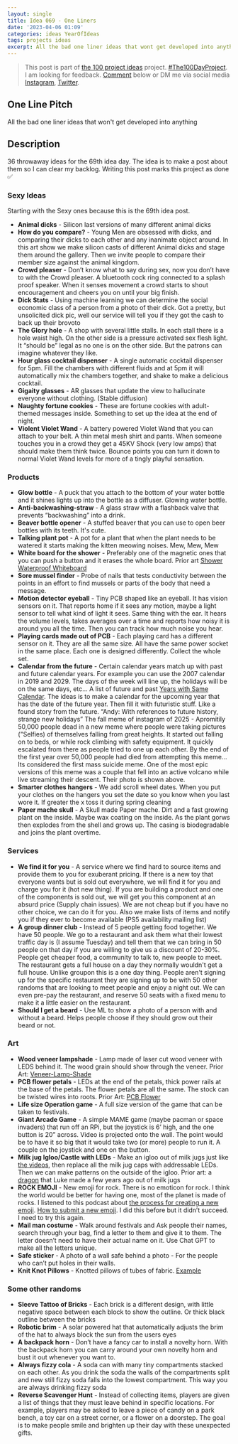 ```yaml
---
layout: single
title: Idea 069 - One Liners
date: '2023-04-06 01:09'
categories: ideas YearOfIdeas
tags: projects ideas
excerpt: All the bad one liner ideas that wont get developed into anything
---
```


> This post is part of [the 100 project ideas](https://blog.abluestar.com/projects/2023-100-ideas/) project. [#The100DayProject](https://www.the100dayproject.org/). I am looking for feedback. <a href='#utterances-comments'>Comment</a> below or DM me via social media <a href="https://instagram.com/funvill" rel="nofollow noopener noreferrer"><i class="fab fa-fw fa-instagram" aria-hidden="true"></i><span class="label">Instagram</span></a>, <a href="https://twitter.com/funvill" rel="nofollow noopener noreferrer"><i class="fab fa-fw fa-twitter" aria-hidden="true"></i><span class="label">Twitter</span></a>.

## One Line Pitch

All the bad one liner ideas that won't get developed into anything

## Description

36 throwaway ideas for the 69th idea day. The idea is to make a post about them so I can clear my backlog. Writing this post marks this project as done ✅

### Sexy Ideas

Starting with the Sexy ones because this is the 69th idea post.

- **Animal dicks** - Silicon last versions of many different animal dicks
- **How do you compare?** - Young Men are obsessed with dicks, and comparing their dicks to each other and any inanimate object around. In this art show we make silicon casts of different Animal dicks and stage them around the gallery. Then we invite people to compare their member size against the animal kingdom.
- **Crowd pleaser** - Don’t know what to say during sex, now you don’t have to with the Crowd pleaser. A bluetooth cock ring connected to a splash proof speaker. When it senses movement a crowd starts to shout encouragement and cheers you on until your big finish.
- **Dick Stats** - Using machine learning we can determine the social economic class of a person from a photo of their dick. Got a pretty, but unsolicited dick pic, well our service will tell you if they got the cash to back up their brovoto
- **The Glory hole** - A shop with several little stalls. In each stall there is a hole waist high. On the other side is a pressure activated sex flesh light. It “should be” legal as no one is on the other side. But the patrons can imagine whatever they like.
- **Hour glass cocktail dispenser** - A single automatic cocktail dispenser for 5pm. Fill the chambers with different fluids and at 5pm it will automatically mix the chambers together, and shake to make a delicious cocktail.
- **Gigaity glasses** - AR glasses that update the view to hallucinate everyone without clothing. (Stable diffusion)
- **Naughty fortune cookies** - These are fortune cookies with adult-themed messages inside. Something to set up the idea at the end of night.
- **Violent Violet Wand** - A battery powered Violet Wand that you can attach to your belt. A thin metal mesh shirt and pants. When someone touches you in a crowd they get a 45KV Shock (very low amps) that should make them think twice. Bounce points you can turn it down to normal Violet Wand levels for more of a tingly playful sensation.

### Products

- **Glow bottle** - A puck that you attach to the bottom of your water bottle and it shines lights up into the bottle as a diffuser. Glowing water bottle.
- **Anti-backwashing-straw** - A glass straw with a flashback valve that prevents “backwashing” into a drink.
- **Beaver bottle opener** - A stuffed beaver that you can use to open beer bottles with its teeth. It's cute.
- **Talking plant pot** - A pot for a plant that when the plant needs to be watered it starts making the kitten meowing noises. Mew, Mew, Mew
- **White board for the shower** - Preferably one of the magnetic ones that you can push a button and it erases the whole board. Prior art [Shower Waterproof Whiteboard](https://www.amazon.ca/Write-Shower-Waterproof-Whiteboard-ShowerThoughts/dp/B07NRBY8FQ)
- **Sore mussel finder** - Probe of nails that tests conductivity between the points in an effort to find mussels or parts of the body that need a message.
- **Motion detector eyeball** - Tiny PCB shaped like an eyeball. It has vision sensors on it. That reports home if it sees any motion, maybe a light sensor to tell what kind of light it sees. Same thing with the ear. It hears the volume levels, takes averages over a time and reports how noisy it is around you all the time. Then you can track how much noise you hear.
- **Playing cards made out of PCB** - Each playing card has a different sensor on it. They are all the same size. All have the same power socket in the same place. Each one is designed differently. Collect the whole set.
- **Calendar from the future** - Certain calendar years match up with past and future calendar years. For example you can use the 2007 calendar in 2019 and 2029. The days of the week will line up, the holidays will be on the same days, etc... A list of future and past [Years with Same Calendar](https://www.timeanddate.com/calendar/repeating.html?year=2018%5C). The ideas is to make a calendar for the upcoming year that has the date of the future year. Then fill it with futuristic stuff. Like a found story from the future. “Andy: With references to future history, strange new holidays” The fall meme of instagram of 2025 - Apromitily 50,000 people dead in a new meme where people were taking pictures ("Selfies) of themselves falling from great heights. It started out falling on to beds, or while rock climbing with safety equipment. It quickly escalated from there as people tried to one up each other. By the end of the first year over 50,000 people had died from attempting this meme... Its considered the first mass suicide meme.
One of the most epic versions of this meme was a couple that fell into an active volcano while live streaming their descent. Their photo is shown above.
- **Smarter clothes hangers** - We add scroll wheel dates. When you put your clothes on the hangers you set the date so you know when you last wore it. If greater the x toss it during spring cleaning
- **Paper mache skull** - A Skull made Paper mache. Dirt and a fast growing plant on the inside. Maybe wax coating on the inside. As the plant gorws then explodes from the shell and grows up. The casing is biodegradable and joins the plant overtime.

### Services

- **We find it for you** - A service where we find hard to source items and provide them to you for exuberant pricing. If there is a new toy that everyone wants but is sold out everywhere, we will find it for you and charge you for it (hot new thing). If you are building a product and one of the components is sold out, we will get you this component at an absurd price (Supply chain issues). We are not cheap but if you have no other choice, we can do it for you. Also we make lists of items and notify you if they ever to become available (PS5 availability mailing list)
- **A group dinner club** - Instead of 5 people getting food together. We have 50 people. We go to a restaurant and ask them what their lowest traffic day is (I assume Tuesday) and tell them that we can bring in 50 people on that day if you are willing to give us a discount of 20-30%. People get cheaper food, a community to talk to, new people to meet. The restaurant gets a full house on a day they normally wouldn't get a full house. Unlike groupon this is a one day thing. People aren't signing up for the specific restaurant they are signing up to be with 50 other randoms that are looking to meet people and enjoy a night out. We can even pre-pay the restaurant, and reserve 50 seats with a fixed menu to make it a little easier on the restaurant.
- **Should I get a beard** - Use ML to show a photo of a person with and without a beard. Helps people choose if they should grow out their beard or not.

### Art

- **Wood veneer lampshade** - Lamp made of laser cut wood veneer with LEDS behind it. The wood grain should show through the veneer. Prior Art: [Veneer-Lamp-Shade](https://www.instructables.com/Veneer-Lamp-Shade/)
- **PCB flower petals** - LEDs at the end of the petals, thick power rails at the base of the petals. The flower petals are all the same. The stock can be twisted wires into roots. Prior Art: [PCB Flower](https://www.instagram.com/p/B8jt5GpFaBO/?igshid=MDM4ZDc5MmU=)
- **Life size Operation game** - A full size version of the game that can be taken to festivals.
- **Giant Arcade Game** - A simple MAME game (maybe pacman or space invaders) that run off an RPi, but the joystick is 6’ high, and the one button is 20” across.  Video is projected onto the wall. The point would be to have it so big that it would take two (or more) people to run it. A couple on the joystick and one on the button.
- **Milk jug Igloo/Castle with LEDs** - Make an igloo out of milk jugs just like [the videos](https://www.youtube.com/watch?v=j_p4CvmGbnc), then replace all the milk jug caps with addressable LEDs. Then we can make patterns on the outside of the igloo. Prior art: a [dragon](https://www.youtube.com/watch?v=xAQjGT3_-6Y) that Luke made a few years ago out of milk jugs
- **ROCK EMOJI** - New emoji for rock. There is no emoticon for rock. I think the world would be better for having one, most of the planet is made of rocks. I listened to this podcast about [the process for creating a new emoji](https://99percentinvisible.org/episode/person-lotus-position/). [How to submit a new emoji](https://unicode.org/emoji/selection.html). I did this before but it didn’t succeed. I need to try this again.
- **Mail man costume** - Walk around festivals and Ask people their names, search through your bag, find a letter to them and give it to them. The letter doesn’t need to have their actual name on it. Use Chat GPT to make all the letters unique.
- **Safe sticker** - A photo of a wall safe behind a photo - For the people who can’t put holes in their walls.
- **Knit Knot Pillows** - Knotted pillows of tubes of fabric. [Example](https://www.ravelry.com/patterns/library/knit-knot-pillows)

### Some other randoms

- **Sleeve Tattoo of Bricks** - Each brick is a different design, with little negative space between each block to show the outline. Or thick black outline between the bricks
- **Robotic brim** - A solar powered hat that automatically adjusts the brim of the hat to always block the sun from the users eyes
- **A backpack horn** - Don’t have a fancy car to install a novelty horn. With the backpack horn you can carry around your own novelty horn and bust it out whenever you want to.
- **Always fizzy cola** - A soda can with many tiny compartments stacked on each other. As you drink the soda the walls of the compartments split and new still fizzy soda falls into the lowest compartment. This way you are always drinking fizzy soda
- **Reverse Scavenger Hunt** - Instead of collecting items, players are given a list of things that they must leave behind in specific locations. For example, players may be asked to leave a piece of candy on a park bench, a toy car on a street corner, or a flower on a doorstep. The goal is to make people smile and brighten up their day with these unexpected gifts.
